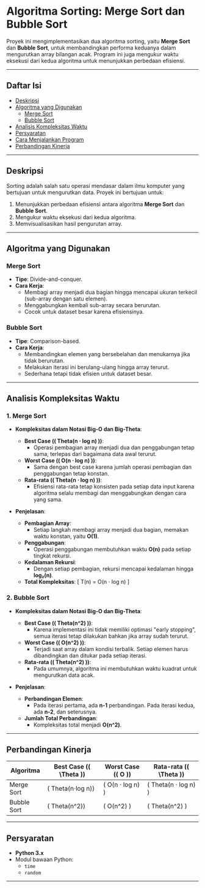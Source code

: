 # Algoritma Sorting: Merge Sort dan Bubble Sort

Proyek ini mengimplementasikan dua algoritma sorting, yaitu **Merge Sort** dan **Bubble Sort**, untuk membandingkan performa keduanya dalam mengurutkan array bilangan acak. Program ini juga mengukur waktu eksekusi dari kedua algoritma untuk menunjukkan perbedaan efisiensi.

---

## Daftar Isi
- [Deskripsi](#deskripsi)
- [Algoritma yang Digunakan](#algoritma-yang-digunakan)
  - [Merge Sort](#merge-sort)
  - [Bubble Sort](#bubble-sort)
- [Analisis Kompleksitas Waktu](#analisis-kompleksitas-waktu)
- [Persyaratan](#persyaratan)
- [Cara Menjalankan Program](#cara-menjalankan-program)
- [Perbandingan Kinerja](#perbandingan-kinerja)

---

## Deskripsi
Sorting adalah salah satu operasi mendasar dalam ilmu komputer yang bertujuan untuk mengurutkan data. Proyek ini bertujuan untuk:
1. Menunjukkan perbedaan efisiensi antara algoritma **Merge Sort** dan **Bubble Sort**.
2. Mengukur waktu eksekusi dari kedua algoritma.
3. Memvisualisasikan hasil pengurutan array.

---

## Algoritma yang Digunakan

### Merge Sort
- **Tipe**: Divide-and-conquer.
- **Cara Kerja**:
  - Membagi array menjadi dua bagian hingga mencapai ukuran terkecil (sub-array dengan satu elemen).
  - Menggabungkan kembali sub-array secara berurutan.
  - Cocok untuk dataset besar karena efisiensinya.
  
### Bubble Sort
- **Tipe**: Comparison-based.
- **Cara Kerja**:
  - Membandingkan elemen yang bersebelahan dan menukarnya jika tidak berurutan.
  - Melakukan iterasi ini berulang-ulang hingga array terurut.
  - Sederhana tetapi tidak efisien untuk dataset besar.

---

## Analisis Kompleksitas Waktu

### 1. Merge Sort
- **Kompleksitas dalam Notasi Big-O dan Big-Theta**:
  - **Best Case (( Theta(n ⋅ log n) ))**:
    - Operasi pembagian array menjadi dua dan penggabungan tetap sama, terlepas dari bagaimana data awal terurut.
  - **Worst Case (( O(n ⋅ log n) ))**:
    - Sama dengan best case karena jumlah operasi pembagian dan penggabungan tetap konstan.
  - **Rata-rata (( Theta(n ⋅ log n) ))**:
    - Efisiensi rata-rata tetap konsisten pada setiap data input karena algoritma selalu membagi dan menggabungkan dengan cara yang sama.

- **Penjelasan**:
  - **Pembagian Array**:
    - Setiap langkah membagi array menjadi dua bagian, memakan waktu konstan, yaitu **O(1)**.
  - **Penggabungan**:
    - Operasi penggabungan membutuhkan waktu **O(n)** pada setiap tingkat rekursi.
  - **Kedalaman Rekursi**:
    - Dengan setiap pembagian, rekursi mencapai kedalaman hingga **log₂(n)**.
  - **Total Kompleksitas**:
    [ T(n) = O(n ⋅ log n) ]

### 2. Bubble Sort
- **Kompleksitas dalam Notasi Big-O dan Big-Theta**:
  - **Best Case (( Theta(n^2) ))**:
    - Karena implementasi ini tidak memiliki optimasi "early stopping", semua iterasi tetap dilakukan bahkan jika array sudah terurut.
  - **Worst Case (( O(n^2) ))**:
    - Terjadi saat array dalam kondisi terbalik. Setiap elemen harus dibandingkan dan ditukar pada setiap iterasi.
  - **Rata-rata (( Theta(n^2) ))**:
    - Pada umumnya, algoritma ini membutuhkan waktu kuadrat untuk mengurutkan data acak.

- **Penjelasan**:
  - **Perbandingan Elemen**:
    - Pada iterasi pertama, ada **n-1** perbandingan. Pada iterasi kedua, ada **n-2**, dan seterusnya.
  - **Jumlah Total Perbandingan**:
    - Kompleksitas total menjadi **O(n^2)**.

---

## Perbandingan Kinerja
| Algoritma    | Best Case (\( \Theta \)) | Worst Case (\( O \)) | Rata-rata (\( \Theta \)) |
|--------------|--------------------------|-----------------------|--------------------------|
| Merge Sort   | ( Theta(n⋅log n)) | ( O(n ⋅ log n) ) | ( Theta(n ⋅ log n) ) |
| Bubble Sort  | ( Theta(n^2))           | ( O(n^2) )           | ( Theta(n^2) )          |

---

## Persyaratan
- **Python 3.x**
- Modul bawaan Python:
  - `time`
  - `random`

---
